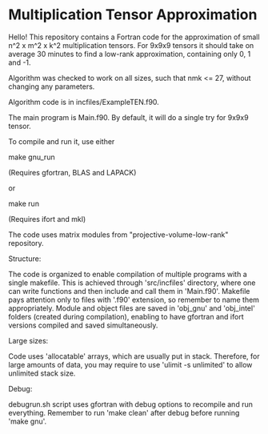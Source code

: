 # Multiplication Tensor Approximation

Hello!
This repository contains a Fortran code for the approximation of small n^2 x m^2 x k^2 multiplication tensors. For 9x9x9 tensors it should take on average 30 minutes to find a low-rank approximation, containing only 0, 1 and -1.

Algorithm was checked to work on all sizes, such that nmk <= 27, without changing any parameters.

Algorithm code is in incfiles/ExampleTEN.f90.

The main program is Main.f90. By default, it will do a single try for 9x9x9 tensor.

To compile and run it, use either

make gnu_run

(Requires gfortran, BLAS and LAPACK)

or

make run

(Requires ifort and mkl)

The code uses matrix modules from "projective-volume-low-rank" repository.

Structure:

The code is organized to enable compilation of multiple programs with a single makefile. This is achieved through 'src/incfiles' directory, where one can write functions and then include and call them in 'Main.f90'. Makefile pays attention only to files with '.f90' extension, so remember to name them appropriately.
Module and object files are saved in 'obj_gnu' and 'obj_intel' folders (created during compilation), enabling to have gfortran and ifort versions compiled and saved simultaneously.

Large sizes:

Code uses 'allocatable' arrays, which are usually put in stack. Therefore, for large amounts of data, you may require to use 'ulimit -s unlimited' to allow unlimited stack size.

Debug:

debugrun.sh script uses gfortran with debug options to recompile and run everything. Remember to run 'make clean' after debug before running 'make gnu'.

